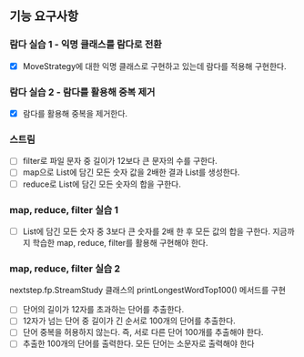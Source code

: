 ## 기능 요구사항

### 람다 실습 1 - 익명 클래스를 람다로 전환

+ [x] MoveStrategy에 대한 익명 클래스로 구현하고 있는데 람다를 적용해 구현한다.

### 람다 실습 2 - 람다를 활용해 중복 제거

+ [x] 람다를 활용해 중복을 제거한다.

### 스트림

+ [ ] filter로 파일 문자 중 길이가 12보다 큰 문자의 수를 구한다.
+ [ ] map으로 List에 담긴 모든 숫자 값을 2배한 결과 List를 생성한다.
+ [ ] reduce로 List에 담긴 모든 숫자의 합을 구한다.

### map, reduce, filter 실습 1

+ [ ] List에 담긴 모든 숫자 중 3보다 큰 숫자를 2배 한 후 모든 값의 합을 구한다. 지금까지 학습한 map, reduce, filter를 활용해 구현해야 한다.

### map, reduce, filter 실습 2

nextstep.fp.StreamStudy 클래스의 printLongestWordTop100() 메서드를 구현

+ [ ] 단어의 길이가 12자를 초과하는 단어를 추출한다.
+ [ ] 12자가 넘는 단어 중 길이가 긴 순서로 100개의 단어를 추출한다.
+ [ ] 단어 중복을 허용하지 않는다. 즉, 서로 다른 단어 100개를 추출해야 한다.
+ [ ] 추출한 100개의 단어를 출력한다. 모든 단어는 소문자로 출력해야 한다
